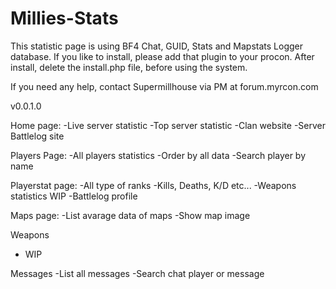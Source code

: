 Millies-Stats
=============
This statistic page is using BF4 Chat, GUID, Stats and Mapstats Logger database.
If you like to install, please add that plugin to your procon.
After install, delete the install.php file, before using the system.

If you need any help, contact Supermillhouse via PM at forum.myrcon.com


v0.0.1.0

Home page:
-Live server statistic
-Top server statistic
-Clan website
-Server Battlelog site

Players Page:
-All players statistics
-Order by all data
-Search player by name

Playerstat page:
-All type of ranks
-Kills, Deaths, K/D etc...
-Weapons statistics WIP
-Battlelog profile

Maps page:
-List avarage data of maps
-Show map image

Weapons
- WIP

Messages
-List all messages
-Search chat player or message
